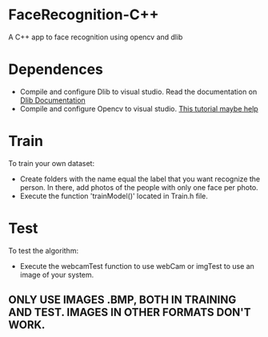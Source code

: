 # FaceRecognition-C++
A C++ app to face recognition using opencv and dlib

# Dependences
- Compile and configure Dlib to visual studio. Read the documentation on <a href="http://dlib.net/compile.html">Dlib Documentation</a></br>
- Compile and configure Opencv to visual studio. <a href="https://docs.opencv.org/master/d3/d52/tutorial_windows_install.html">This tutorial maybe help</a></br>

# Train

To train your own dataset:
- Create folders with the name equal the label that you want recognize the person. In there, add photos of the people with only one face per photo.
- Execute the function 'trainModel()' located in Train.h file.

# Test

To test the algorithm:
- Execute the webcamTest function to use webCam or imgTest to use an image of your system.


## ONLY USE IMAGES .BMP, BOTH IN TRAINING AND TEST. IMAGES IN OTHER FORMATS DON'T WORK.
  
